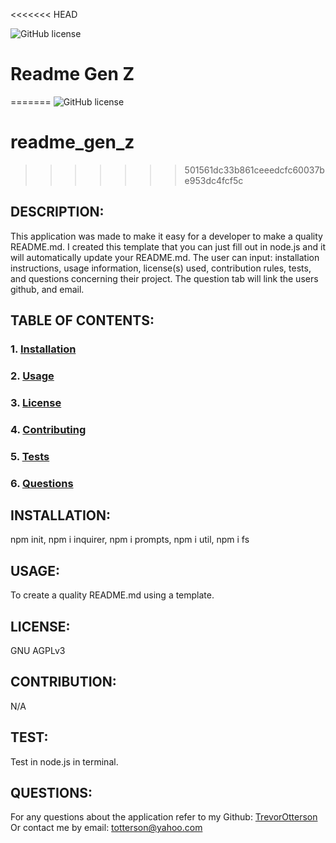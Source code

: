 <<<<<<< HEAD

![GitHub license](https://img.shields.io/badge/license-GNU%20AGPLv3-blue.svg)
# Readme Gen Z
=======
![GitHub license](https://img.shields.io/badge/license-${encodeURI(answers.license)}-blue.svg)
# readme_gen_z
>>>>>>> 501561dc33b861ceeedcfc60037be953dc4fcf5c
    
## DESCRIPTION:
This application was made to make it easy for a developer to make a quality README.md. I created this template that you can just fill out in node.js and it will automatically update your README.md. The user can input: installation instructions, usage information, license(s) used, contribution rules, tests, and questions concerning their project. The question tab will link the users github, and email.

## TABLE OF CONTENTS: 
### 1. [Installation](#Installation)
### 2. [Usage](#Usage) 
### 3. [License](#License) 
### 4. [Contributing](#Contributing) 
### 5. [Tests](#Tests)
### 6. [Questions](#Questions) 

## INSTALLATION:
npm init, npm i inquirer, npm i prompts, npm i util, npm i fs

## USAGE:
To create a quality README.md using a template.

## LICENSE:
GNU AGPLv3

## CONTRIBUTION:
N/A

## TEST:
Test in node.js in terminal.

## QUESTIONS:
For any questions about the application refer to my Github: [TrevorOtterson](https://github.com/TrevorOtterson)
Or contact me by email: totterson@yahoo.com
